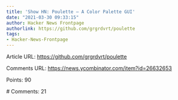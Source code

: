 ```yaml
---
title: 'Show HN: Poulette – A Color Palette GUI'
date: "2021-03-30 09:33:15"
author: Hacker News Frontpage
authorlink: https://github.com/grgrdvrt/poulette
tags:
- Hacker-News-Frontpage
---
```


<p>Article URL: <a href="https://github.com/grgrdvrt/poulette">https://github.com/grgrdvrt/poulette</a></p>
<p>Comments URL: <a href="https://news.ycombinator.com/item?id=26632653">https://news.ycombinator.com/item?id=26632653</a></p>
<p>Points: 90</p>
<p># Comments: 21</p>
